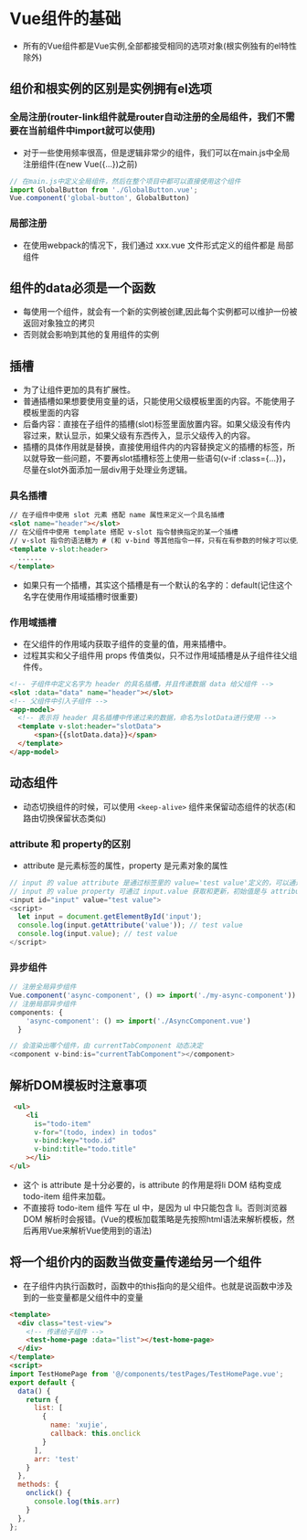 <!--
 * @Author: x09898 coder_xujie@163.com
 * @Date: 2022-05-09 20:54:40
 * @LastEditors: xujie 1607526161@qq.com
 * @LastEditTime: 2022-07-23 23:05:54
 * @FilePath: \HTML-CSS-Javascript-\Vue框架\vue的教程\vue组件的基础.md
 * @Description: Vue组件基础
-->
# Vue组件的基础

* 所有的Vue组件都是Vue实例,全部都接受相同的选项对象(根实例独有的el特性除外)

## 组价和根实例的区别是实例拥有el选项

### 全局注册(router-link组件就是router自动注册的全局组件，我们不需要在当前组件中import就可以使用)

* 对于一些使用频率很高，但是逻辑非常少的组件，我们可以在main.js中全局注册组件(在new Vue({...})之前)

```js
// 在main.js中定义全局组件，然后在整个项目中都可以直接使用这个组件
import GlobalButton from './GlobalButton.vue';
Vue.component('global-button', GlobalButton)
```

### 局部注册

* 在使用webpack的情况下，我们通过 xxx.vue 文件形式定义的组件都是 局部组件

## 组件的data必须是一个函数

* 每使用一个组件，就会有一个新的实例被创建,因此每个实例都可以维护一份被返回对象独立的拷贝
* 否则就会影响到其他的复用组件的实例

## 插槽

* 为了让组件更加的具有扩展性。
* 普通插槽如果想要使用变量的话，只能使用父级模板里面的内容。不能使用子模板里面的内容
* 后备内容：直接在子组件的插槽(slot)标签里面放置内容。如果父级没有传内容过来，默认显示，如果父级有东西传入，显示父级传入的内容。
* 插槽的具体作用就是替换，直接使用组件内的内容替换定义的插槽的标签，所以就导致一些问题，不要再slot插槽标签上使用一些语句(v-if :class={...})，尽量在slot外面添加一层div用于处理业务逻辑。

### 具名插槽

```html
// 在子组件中使用 slot 元素 搭配 name 属性来定义一个具名插槽
<slot name="header"></slot>
// 在父组件中使用 template 搭配 v-slot 指令替换指定的某一个插槽
// v-slot 指令的语法糖为 # (和 v-bind 等其他指令一样，只有在有参数的时候才可以使用语法糖的形式)
<template v-slot:header>
  ......
</template>
```

* 如果只有一个插槽，其实这个插槽是有一个默认的名字的：default(记住这个名字在使用作用域插槽时很重要)

### 作用域插槽

* 在父组件的作用域内获取子组件的变量的值，用来插槽中。
* 过程其实和父子组件用 props 传值类似，只不过作用域插槽是从子组件往父组件传。

```html
<!-- 子组件中定义名字为 header 的具名插槽，并且传递数据 data 给父组件 -->
<slot :data="data" name="header"></slot>
<!-- 父组件中引入子组件 -->
<app-model>
  <!-- 表示将 header 具名插槽中传递过来的数据，命名为slotData进行使用 -->
  <template v-slot:header="slotData">
      <span>{{slotData.data}}</span>
  </template>
</app-model>
```

## 动态组件

* 动态切换组件的时候，可以使用 `<keep-alive>` 组件来保留动态组件的状态(和路由切换保留状态类似)

### attribute 和 property的区别

* attribute 是元素标签的属性，property 是元素对象的属性

```js
// input 的 value attribute 是通过标签里的 value='test value'定义的，可以通过input.getAttribute('value') 获取，可以通过 input.setAttribute('value', 'new Value') 更新
// input 的 value property 可通过 input.value 获取和更新，初始值是与 attribute 中的赋值一致的
<input id="input" value="test value">
<script>
  let input = document.getElementById('input');
  console.log(input.getAttribute('value')); // test value
  console.log(input.value); // test value
</script>
```

### 异步组件

```js
// 注册全局异步组件
Vue.component('async-component', () => import('./my-async-component'))
// 注册局部异步组件
components: {
    'async-component': () => import('./AsyncComponent.vue')
  }
```

```js
// 会渲染出哪个组件，由 currentTabComponent 动态决定
<component v-bind:is="currentTabComponent"></component>
```

## 解析DOM模板时注意事项

```html
 <ul>
    <li
      is="todo-item"
      v-for="(todo, index) in todos"
      v-bind:key="todo.id"
      v-bind:title="todo.title"
    ></li>
</ul>
```

* 这个 is attribute 是十分必要的，is attribute 的作用是将li DOM 结构变成 todo-item 组件来加载。
* 不直接将 todo-item 组件 写在 ul 中，是因为 ul 中只能包含 li。否则浏览器 DOM 解析时会报错。(Vue的模板加载策略是先按照html语法来解析模板，然后再用Vue来解析Vue使用到的语法)

## 将一个组价内的函数当做变量传递给另一个组件

* 在子组件内执行函数时，函数中的this指向的是父组件。也就是说函数中涉及到的一些变量都是父组件中的变量

```html
<template>
  <div class="test-view">
    <!-- 传递给子组件 -->
    <test-home-page :data="list"></test-home-page>
  </div>
</template>
<script>
import TestHomePage from '@/components/testPages/TestHomePage.vue';
export default {
  data() {
    return {
      list: [
        {
          name: 'xujie',
          callback: this.onclick
        }
      ],
      arr: 'test'
    }
  },
  methods: {
    onclick() {
      console.log(this.arr)
    }
  },
};
```
